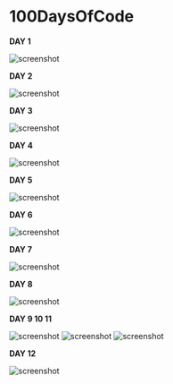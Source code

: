 # 100DaysOfCode

**DAY 1**

![screenshot](./images/day_1.png)

**DAY 2**

![screenshot](./images/day_2.gif)

**DAY 3**

![screenshot](./images/day_3.gif)

**DAY 4**

![screenshot](./images/day_4.gif)

**DAY 5**

![screenshot](./images/day_5.gif)

**DAY 6**

![screenshot](./images/day_6.gif)

**DAY 7**

![screenshot](./images/day_7.gif)

**DAY 8**

![screenshot](./images/day_8.gif)

**DAY 9 10 11**

![screenshot](./day_9_10_11/metrics.gif)
![screenshot](./day_9_10_11/cypress.gif)
![screenshot](./day_9_10_11/jest.png)

**DAY 12**

![screenshot](./images/day_12.gif)
